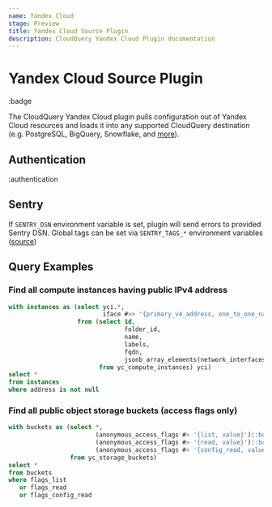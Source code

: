 ```yaml
---
name: Yandex Cloud
stage: Preview
title: Yandex Cloud Source Plugin
description: CloudQuery Yandex Cloud Plugin documentation
---
```


# Yandex Cloud Source Plugin

:badge

The CloudQuery Yandex Cloud plugin pulls configuration out of Yandex Cloud resources and loads it into any supported CloudQuery destination (e.g. PostgreSQL, BigQuery, Snowflake, and [more](/docs/plugins/destinations/overview)).

## Authentication

:authentication

## Sentry

If `SENTRY_DSN` environment variable is set, plugin will send errors to provided Sentry DSN. Global tags can be set via `SENTRY_TAGS_*` environment variables ([source](https://github.com/getsentry/sentry-go/blob/255c1722faa79726b2fce76074a6f45a7e510839/integrations.go#L331))

## Query Examples

### Find all compute instances having public IPv4 address

```sql copy
with instances as (select yci.*,
                          iface #>> '{primary_v4_address, one_to_one_nat, address}' address
                   from (select id,
                                folder_id,
                                name,
                                labels,
                                fqdn,
                                jsonb_array_elements(network_interfaces) as iface
                         from yc_compute_instances) yci)
select *
from instances
where address is not null
```

### Find all public object storage buckets (access flags only)

```sql copy
with buckets as (select *,
                        (anonymous_access_flags #> '{list, value}')::bool        as flags_list,
                        (anonymous_access_flags #> '{read, value}')::bool        as flags_read,
                        (anonymous_access_flags #> '{config_read, value}')::bool as flags_config_read
                 from yc_storage_buckets)
select *
from buckets
where flags_list
   or flags_read
   or flags_config_read
```
